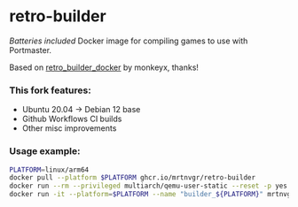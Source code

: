 # retro-builder

*Batteries included* Docker image for compiling games to use with Portmaster.

Based on [retro_builder_docker](https://github.com/monkeyx-net/retro_builder_docker) by monkeyx, thanks!

### This fork features:

- Ubuntu 20.04 -> Debian 12 base
- Github Workflows CI builds
- Other misc improvements

### Usage example:

```bash
PLATFORM=linux/arm64
docker pull --platform $PLATFORM ghcr.io/mrtnvgr/retro-builder
docker run --rm --privileged multiarch/qemu-user-static --reset -p yes
docker run -it --platform=$PLATFORM --name "builder_${PLATFORM}" mrtnvgr/retro_builder bash
```
